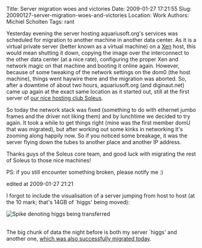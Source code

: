 Title: Server migration woes and victories
Date: 2009-01-27 17:21:55
Slug: 20090127-server-migration-woes-and-victories
Location: Work
Authors: Michiel Scholten
Tags: rant

<p>Yesterday evening the server hosting aquariusoft.org's services was scheduled for migration to another machine in another data center. As it is a virtual private server (better known as a virtual machine) on a <a href="http://en.wikipedia.org/wiki/Xen">Xen</a> host, this would mean shutting it down, copying the image over the interconnect to the other data center (at a nice rate), configuring the proper Xen and network magic on that machine and booting it online again. However, because of some tweaking of the network settings on the dom0 (the host machine), things went haywire there and the migration was aborted. So, after a downtime of about two hours, aquariusoft.org (and diginaut.net) came up again at the exact same location as it started out, still at the first server of <a href="http://soleus.nu/">our nice hosting club Soleus</a>.</p>

<p>So today the network stack was fixed (something to do with ethernet jumbo frames and the driver not liking them) and by lunchtime we decided to try again. It took a while to get things right (mine was the first member domU that was migrated), but after working out some kinks in networking it's zooming along happily now. So if you noticed some breakage, it was the server flying down the tubes to another place and another IP address.</p>

<p>Thanks guys of the Soleus core team, and good luck with migrating the rest of Soleus to those nice machines!</p>

<p>PS: if you still encounter something broken, please notify me :)</p>

<div class="edit">edited at 2009-01-27 21:21</div>
<p>I forgot to include the visualisation of a server jumping from host to host (at the 10 mark; that's 14GB of `higgs' being moved):</p>

<div class="content-image"><div><img src="http://aquariusoft.org/~mbscholt/images/content/195852253_70-day.png" alt="Spike denoting higgs being transferred" title="Spike denoting higgs being transferred" /></div></div>
<br style="clear: both;" />

<p>The big chunk of data the night before is both my server `higgs' and another one, <a href="http://rock-y.org/post/migratie-vps/">which was also successfully migrated today</a>.</p>